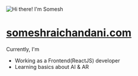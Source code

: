![Hi there! I'm Somesh](https://c.tenor.com/XU3361gs9L4AAAAM/looney-tunes-daffy-duck.gif)

# [someshraichandani.com](https://someshraichandani.netlify.app/)

Currently, I'm
- Working as a Frontend(ReactJS) developer
- Learning basics about AI & AR 


